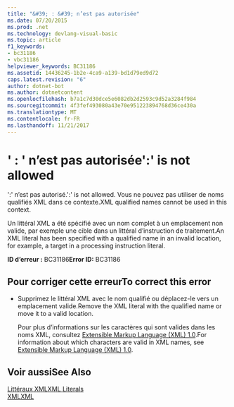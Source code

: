 ```yaml
---
title: "&#39; : &#39; n’est pas autorisée"
ms.date: 07/20/2015
ms.prod: .net
ms.technology: devlang-visual-basic
ms.topic: article
f1_keywords:
- bc31186
- vbc31186
helpviewer_keywords: BC31186
ms.assetid: 14436245-1b2e-4ca9-a139-bd1d79ed9d72
caps.latest.revision: "6"
author: dotnet-bot
ms.author: dotnetcontent
ms.openlocfilehash: b7a1c7d30dce5e6082db2d2593c9d52a3284f984
ms.sourcegitcommit: 4f3fef493080a43e70e951223894768d36ce430a
ms.translationtype: MT
ms.contentlocale: fr-FR
ms.lasthandoff: 11/21/2017
---
```

# <a name="3939-is-not-allowed"></a><span data-ttu-id="ca6d0-102">&#39; : &#39; n’est pas autorisée</span><span class="sxs-lookup"><span data-stu-id="ca6d0-102">&#39;:&#39; is not allowed</span></span>
<span data-ttu-id="ca6d0-103">':' n’est pas autorisé.</span><span class="sxs-lookup"><span data-stu-id="ca6d0-103">':' is not allowed.</span></span> <span data-ttu-id="ca6d0-104">Vous ne pouvez pas utiliser de noms qualifiés XML dans ce contexte.</span><span class="sxs-lookup"><span data-stu-id="ca6d0-104">XML qualified names cannot be used in this context.</span></span>  
  
 <span data-ttu-id="ca6d0-105">Un littéral XML a été spécifié avec un nom complet à un emplacement non valide, par exemple une cible dans un littéral d’instruction de traitement.</span><span class="sxs-lookup"><span data-stu-id="ca6d0-105">An XML literal has been specified with a qualified name in an invalid location, for example, a target in a processing instruction literal.</span></span>  
  
 <span data-ttu-id="ca6d0-106">**ID d’erreur :** BC31186</span><span class="sxs-lookup"><span data-stu-id="ca6d0-106">**Error ID:** BC31186</span></span>  
  
## <a name="to-correct-this-error"></a><span data-ttu-id="ca6d0-107">Pour corriger cette erreur</span><span class="sxs-lookup"><span data-stu-id="ca6d0-107">To correct this error</span></span>  
  
-   <span data-ttu-id="ca6d0-108">Supprimez le littéral XML avec le nom qualifié ou déplacez-le vers un emplacement valide.</span><span class="sxs-lookup"><span data-stu-id="ca6d0-108">Remove the XML literal with the qualified name or move it to a valid location.</span></span>  
  
     <span data-ttu-id="ca6d0-109">Pour plus d’informations sur les caractères qui sont valides dans les noms XML, consultez [Extensible Markup Language (XML) 1.0](http://go.microsoft.com/fwlink/?LinkId=73927).</span><span class="sxs-lookup"><span data-stu-id="ca6d0-109">For information about which characters are valid in XML names, see [Extensible Markup Language (XML) 1.0](http://go.microsoft.com/fwlink/?LinkId=73927).</span></span>  
  
## <a name="see-also"></a><span data-ttu-id="ca6d0-110">Voir aussi</span><span class="sxs-lookup"><span data-stu-id="ca6d0-110">See Also</span></span>  
 [<span data-ttu-id="ca6d0-111">Littéraux XML</span><span class="sxs-lookup"><span data-stu-id="ca6d0-111">XML Literals</span></span>](../../visual-basic/language-reference/xml-literals/index.md)  
 [<span data-ttu-id="ca6d0-112">XML</span><span class="sxs-lookup"><span data-stu-id="ca6d0-112">XML</span></span>](../../visual-basic/programming-guide/language-features/xml/index.md)
